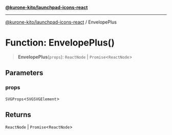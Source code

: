 [**@kurone-kito/launchpad-icons-react**](../README.md)

***

[@kurone-kito/launchpad-icons-react](../globals.md) / EnvelopePlus

# Function: EnvelopePlus()

> **EnvelopePlus**(`props`): `ReactNode` \| `Promise`\<`ReactNode`\>

## Parameters

### props

`SVGProps`\<`SVGSVGElement`\>

## Returns

`ReactNode` \| `Promise`\<`ReactNode`\>
